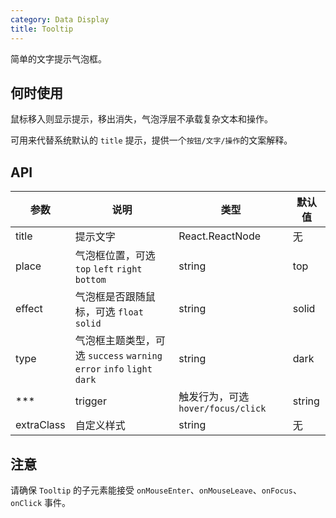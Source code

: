 ```yaml
---
category: Data Display
title: Tooltip
---
```


简单的文字提示气泡框。

## 何时使用

鼠标移入则显示提示，移出消失，气泡浮层不承载复杂文本和操作。

可用来代替系统默认的 `title` 提示，提供一个`按钮/文字/操作`的文案解释。

## API

| 参数      | 说明                                     | 类型       | 默认值 |
|-----------|------------------------------------------|------------|--------|
| title     | 提示文字                                 | React.ReactNode | 无     |
| place | 气泡框位置，可选 `top` `left` `right` `bottom`  | string     | top    |
| effect | 气泡框是否跟随鼠标，可选 `float` `solid`  | string     | solid    |
| type | 气泡框主题类型，可选 `success` `warning` `error` `info` `light` `dark`  | string     | dark    |
*** | trigger   | 触发行为，可选 `hover/focus/click`       | string        | hover  | *** 
| extraClass | 自定义样式                            | string | 无     |

## 注意

请确保 `Tooltip` 的子元素能接受 `onMouseEnter`、`onMouseLeave`、`onFocus`、`onClick` 事件。
